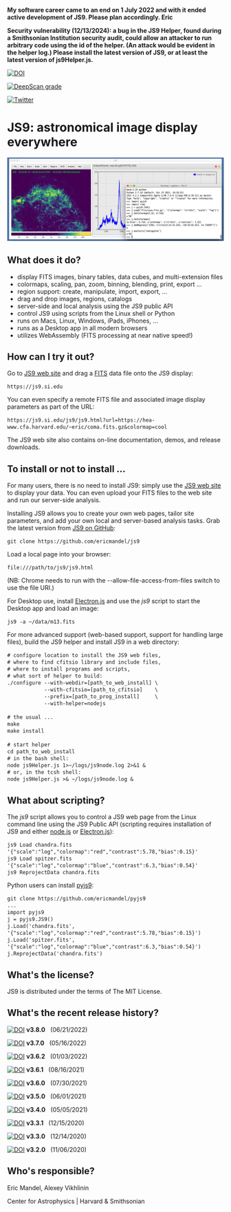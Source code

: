 **My software career came to an end on 1 July 2022 and with it ended active development of JS9. Please plan accordingly. Eric**

**Security vulnerability (12/13/2024): a bug in the JS9 Helper, found during a Smithsonian Institution security audit, could allow an attacker to run arbitrary code using the id of the helper. (An attack would be evident in the helper log.) Please install the latest version of JS9, or at least the latest version of js9Helper.js.**

[![DOI](https://zenodo.org/badge/DOI/10.5281/zenodo.6675771.svg)](https://doi.org/10.5281/zenodo.6675771)

[![DeepScan grade](https://deepscan.io/api/teams/12940/projects/15985/branches/329797/badge/grade.svg)](https://deepscan.io/dashboard#view=project&tid=12940&pid=15985&bid=329797)

[![Twitter](https://img.shields.io/twitter/url/https/twitter.com/espadrine.svg?style=social&label=Follow%20%40astrosoftware)](https://twitter.com/astrosoftware)

JS9: astronomical image display everywhere
==========================================

![JS9](images/js9Readme.png)

What does it do?
----------------

  - display FITS images, binary tables, data cubes, and multi-extension files
  - colormaps, scaling, pan, zoom, binning, blending, print, export ...
  - region support: create, manipulate, import, export, ...
  - drag and drop images, regions, catalogs
  - server-side and local analysis using the JS9 public API
  - control JS9 using scripts from the Linux shell or Python
  - runs on Macs, Linux, Windows, iPads, iPhones, ...
  - runs as a Desktop app in all modern browsers
  - utilizes WebAssembly (FITS processing at near native speed!)

How can I try it out?
---------------------

Go to [JS9 web site](https://js9.si.edu) and drag a
[FITS](https://fits.gsfc.nasa.gov/) data file onto the JS9 display:

    https://js9.si.edu

You can even specify a remote FITS file and associated image display parameters
as part of the URL:

    https://js9.si.edu/js9/js9.html?url=https://hea-www.cfa.harvard.edu/~eric/coma.fits.gz&colormap=cool

The JS9 web site also contains on-line documentation, demos, and
release downloads.


To install or not to install ...
--------------------------------

For many users, there is no need to install JS9: simply use the [JS9 web
site](https://js9.si.edu) to display your data. You can even upload your
FITS files to the web site and run our server-side analysis.

Installing JS9 allows you to create your own web pages, tailor site
parameters, and add your own local and server-based analysis tasks. Grab the
latest version from [JS9 on GitHub](https://github.com/ericmandel/js9):

    git clone https://github.com/ericmandel/js9

Load a local page into your browser:

    file:///path/to/js9/js9.html

(NB: Chrome needs to run with the --allow-file-access-from-files switch to use
the file URI.)

For Desktop use, install [Electron.js](https://www.electronjs.org/)
and use the *js9* script to start the Desktop app and load an image:

    js9 -a ~/data/m13.fits

For more advanced support (web-based support, support for handling large files),
build the JS9 helper and install JS9 in a web directory:

    # configure location to install the JS9 web files,
    # where to find cfitsio library and include files,
    # where to install programs and scripts,
    # what sort of helper to build:
    ./configure --with-webdir=[path_to_web_install] \
                --with-cfitsio=[path_to_cfitsio]    \
                --prefix=[path_to_prog_install]     \
                --with-helper=nodejs

    # the usual ...
    make
    make install

    # start helper
    cd path_to_web_install
    # in the bash shell:
    node js9Helper.js 1>~/logs/js9node.log 2>&1 &
    # or, in the tcsh shell:
    node js9Helper.js >& ~/logs/js9node.log &

What about scripting?
---------------------

The *js9* script allows you to control a JS9 web page from the Linux
command line using the JS9 Public API (scripting requires installation of
JS9 and either [node.js](https://nodejs.org/) or
[Electron.js](https://www.electronjs.org/)):

    js9 Load chandra.fits '{"scale":"log","colormap":"red","contrast":5.78,"bias":0.15}'
    js9 Load spitzer.fits '{"scale":"log","colormap":"blue","contrast":6.3,"bias":0.54}'
    js9 ReprojectData chandra.fits

Python users can install [pyjs9](https://github.com/ericmandel/pyjs9):

    git clone https://github.com/ericmandel/pyjs9
    ...
    import pyjs9
    j = pyjs9.JS9()
    j.Load('chandra.fits', '{"scale":"log","colormap":"red","contrast":5.78,"bias":0.15}')
    j.Load('spitzer.fits', '{"scale":"log","colormap":"blue","contrast":6.3,"bias":0.54}')
    j.ReprojectData('chandra.fits')

What's the license?
-------------------

JS9 is distributed under the terms of The MIT License.

What's the recent release history?
----------------------------------
[![DOI](https://zenodo.org/badge/DOI/10.5281/zenodo.6675771.svg)](https://doi.org/10.5281/zenodo.6675771)  __v3.8.0__ &nbsp; (06/21/2022)

[![DOI](https://zenodo.org/badge/DOI/10.5281/zenodo.6554571.svg)](https://doi.org/10.5281/zenodo.6554571)  __v3.7.0__ &nbsp; (05/16/2022)

[![DOI](https://zenodo.org/badge/DOI/10.5281/zenodo.5815246.svg)](https://doi.org/10.5281/zenodo.5815246)  __v3.6.2__ &nbsp; (01/03/2022)

[![DOI](https://zenodo.org/badge/DOI/10.5281/zenodo.5205774.svg)](https://doi.org/10.5281/zenodo.5205774)  __v3.6.1__ &nbsp; (08/16/2021)

[![DOI](https://zenodo.org/badge/DOI/10.5281/zenodo.5148424.svg)](https://doi.org/10.5281/zenodo.5148424)  __v3.6.0__ &nbsp; (07/30/2021)

[![DOI](https://zenodo.org/badge/DOI/10.5281/zenodo.4891274.svg)](https://doi.org/10.5281/zenodo.4891274)  __v3.5.0__ &nbsp; (06/01/2021)

[![DOI](https://zenodo.org/badge/DOI/10.5281/zenodo.4739157.svg)](https://doi.org/10.5281/zenodo.4739157)  __v3.4.0__ &nbsp; (05/05/2021)

[![DOI](https://zenodo.org/badge/DOI/10.5281/zenodo.4322843.svg)](https://doi.org/10.5281/zenodo.4322843) __v3.3.1__ &nbsp; (12/15/2020)

[![DOI](https://zenodo.org/badge/DOI/10.5281/zenodo.4320789.svg)](https://doi.org/10.5281/zenodo.4320789) __v3.3.0__ &nbsp; (12/14/2020)

[![DOI](https://zenodo.org/badge/DOI/10.5281/zenodo.4252893.svg)](https://doi.org/10.5281/zenodo.4252893) __v3.2.0__ &nbsp; (11/06/2020)

Who's responsible?
------------------

Eric Mandel, Alexey Vikhlinin

Center for Astrophysics | Harvard & Smithsonian
